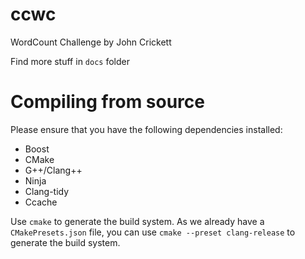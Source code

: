 # ccwc
WordCount Challenge by John Crickett

Find more stuff in `docs` folder

# Compiling from source

Please ensure that you have the following dependencies installed:

- Boost
- CMake
- G++/Clang++
- Ninja
- Clang-tidy
- Ccache

Use `cmake` to generate the build system. As we already have a `CMakePresets.json` file, you can use 
`cmake --preset clang-release` to generate the build system.
